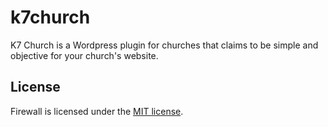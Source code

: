 # k7church
K7 Church is a Wordpress plugin for churches that claims to be simple and objective for your church's website.




## License

Firewall is licensed under the [MIT license](LICENSE).
